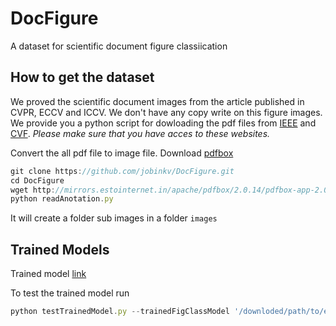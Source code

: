 # DocFigure

A dataset for scientific document figure classiication

## How to get the dataset

We proved the scientific document images from the article published in CVPR, ECCV and ICCV.
We don't have any copy write on this figure images.
We provide you a python script for dowloading the pdf files from [IEEE](https://ieeexplore.ieee.org/) and [CVF](http://openaccess.thecvf.com/menu.py).
_Please make sure that you have acces to these websites._

Convert the all pdf file to image file.
Download [pdfbox](http://mirrors.estointernet.in/apache/pdfbox/2.0.14/pdfbox-app-2.0.14.jar)

```javascript
git clone https://github.com/jobinkv/DocFigure.git
cd DocFigure
wget http://mirrors.estointernet.in/apache/pdfbox/2.0.14/pdfbox-app-2.0.14.jar
python readAnotation.py

```
It will create a folder sub images in a folder `images`


## Trained Models

Trained model [link](https://iiitaphyd-my.sharepoint.com/:u:/g/personal/jobin_kv_research_iiit_ac_in/EYe6eejq2FhLjv8qNVoWxgwBK9aNs-aJgqem1ty6lb9-Zg?e=vdjLmP)

To test the trained model run

```javascript
python testTrainedModel.py --trainedFigClassModel '/downloded/path/to/epoch_9_loss_0.04706_testAcc_0.96867_X_resnext101_docSeg.pth' --inputImage '/path/of/inputimage/for/testing'
```
